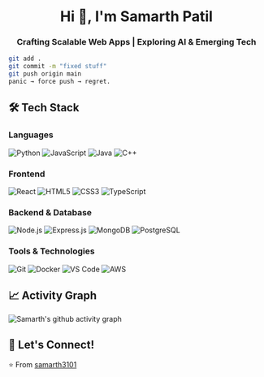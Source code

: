 <h1 align="center">Hi 👋, I'm Samarth Patil</h1>
<h3 align="center">Crafting Scalable Web Apps | Exploring AI & Emerging Tech</h3>

```bash
git add .  
git commit -m "fixed stuff"  
git push origin main  
panic → force push → regret.
```

## 🛠️ Tech Stack

### Languages
![Python](https://img.shields.io/badge/-Python-3776AB?style=flat-square&logo=Python&logoColor=white)
![JavaScript](https://img.shields.io/badge/-JavaScript-F7DF1E?style=flat-square&logo=JavaScript&logoColor=black)
![Java](https://img.shields.io/badge/-Java-007396?style=flat-square&logo=Java&logoColor=white)
![C++](https://img.shields.io/badge/-C++-00599C?style=flat-square&logo=C%2B%2B&logoColor=white)

### Frontend
![React](https://img.shields.io/badge/-React-61DAFB?style=flat-square&logo=React&logoColor=black)
![HTML5](https://img.shields.io/badge/-HTML5-E34F26?style=flat-square&logo=HTML5&logoColor=white)
![CSS3](https://img.shields.io/badge/-CSS3-1572B6?style=flat-square&logo=CSS3&logoColor=white)
![TypeScript](https://img.shields.io/badge/-TypeScript-007ACC?style=flat-square&logo=TypeScript&logoColor=white)

### Backend & Database
![Node.js](https://img.shields.io/badge/-Node.js-339933?style=flat-square&logo=Node.js&logoColor=white)
![Express.js](https://img.shields.io/badge/-Express.js-000000?style=flat-square&logo=Express&logoColor=white)
![MongoDB](https://img.shields.io/badge/-MongoDB-47A248?style=flat-square&logo=MongoDB&logoColor=white)
![PostgreSQL](https://img.shields.io/badge/-PostgreSQL-336791?style=flat-square&logo=PostgreSQL&logoColor=white)

### Tools & Technologies
![Git](https://img.shields.io/badge/-Git-F05032?style=flat-square&logo=Git&logoColor=white)
![Docker](https://img.shields.io/badge/-Docker-2496ED?style=flat-square&logo=Docker&logoColor=white)
![VS Code](https://img.shields.io/badge/-VS%20Code-007ACC?style=flat-square&logo=Visual-Studio-Code&logoColor=white)
![AWS](https://img.shields.io/badge/-AWS-232F3E?style=flat-square&logo=Amazon-AWS&logoColor=white)

## 📈 Activity Graph

![Samarth's github activity graph](https://github-readme-activity-graph.vercel.app/graph?username=samarth3101&theme=react-dark&hide_border=true)

## 🤝 Let's Connect!
⭐️ From [samarth3101](https://github.com/samarth3101)

